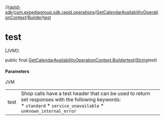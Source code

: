 //[rapid-sdk](../../../../index.md)/[com.expediagroup.sdk.rapid.operations](../../index.md)/[GetCalendarAvailabilityOperationContext](../index.md)/[Builder](index.md)/[test](test.md)

# test

[JVM]\

public final [GetCalendarAvailabilityOperationContext.Builder](index.md)[test](test.md)([String](https://docs.oracle.com/javase/8/docs/api/java/lang/String.html)test)

#### Parameters

JVM

| | |
|---|---|
| test | Shop calls have a test header that can be used to return set responses with the following keywords:<br> * `standard` * `service_unavailable` * `unknown_internal_error` |
